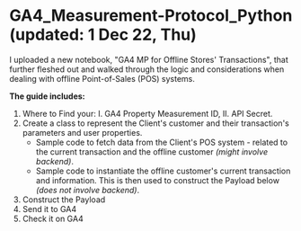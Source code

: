 # GA4_Measurement-Protocol_Python (updated: 1 Dec 22, Thu)
I uploaded a new notebook, "GA4 MP for Offline Stores' Transactions", that further fleshed out and walked through the logic and considerations when dealing with offline Point-of-Sales (POS) systems.

**The guide includes:**
1. Where to Find your: I. GA4 Property Measurement ID, II. API Secret.
2. Create a class to represent the Client's customer and their transaction's parameters and user properties.
    - Sample code to fetch data from the Client's POS system - related to the current transaction and the offline customer _(might involve backend)_.
    - Sample code to instantiate the offline customer's current transaction and information. This is then used to construct the Payload below _(does not involve backend)_.
3. Construct the Payload
4. Send it to GA4
5. Check it on GA4
